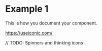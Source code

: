 # Example 1

This is how you document your component.

https://useiconic.com/


// TODO:  Spinners and thinking icons

